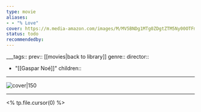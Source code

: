 ```yaml
---
type: movie
aliases:
- - "% Love"
cover: https://m.media-amazon.com/images/M/MV5BNDg1MTg0ZDgtZTM5Ny00OTFmLWE1OWItNTAzZDgxOWU1YTA2XkEyXkFqcGc@._V1_SX300.jpg
status: todo
recommendedby:
---
```

___tags:: prev:: [[movies|back to library]]
genre::
director:: 
  - "[[Gaspar Noé]]"
children::
___
![cover|150](https://m.media-amazon.com/images/M/MV5BNDg1MTg0ZDgtZTM5Ny00OTFmLWE1OWItNTAzZDgxOWU1YTA2XkEyXkFqcGc@._V1_SX300.jpg)
___
<% tp.file.cursor(0) %>
